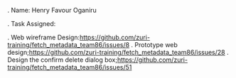 . Name: Henry Favour Oganiru

. Task Assigned:
  
 . Web wireframe Design:https://github.com/zuri-training/fetch_metadata_team86/issues/8
 . Prototype web design;https://github.com/zuri-training/fetch_metadata_team86/issues/28
 . Design the confirm delete dialog box;https://github.com/zuri-training/fetch_metadata_team86/issues/51
